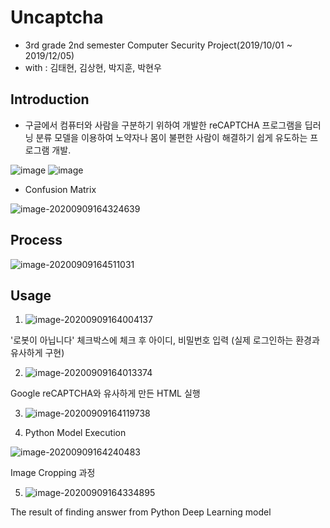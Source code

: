 # Uncaptcha



+ 3rd grade 2nd semester Computer Security Project(2019/10/01 ~ 2019/12/05)
+ with : 김태현, 김상현, 박지훈, 박현우



## Introduction

+ 구글에서 컴퓨터와 사람을 구분하기 위하여 개발한 reCAPTCHA 프로그램을 딥러닝 분류 모델을 이용하여 노약자나 몸이 불편한 사람이 해결하기 쉽게 유도하는 프로그램 개발.

![image](https://user-images.githubusercontent.com/62137510/92397263-809b3b00-f161-11ea-87d4-d6671050c294.png)
![image](https://user-images.githubusercontent.com/62137510/92397280-8729b280-f161-11ea-9364-cf4cbb81b828.png)

* Confusion Matrix

![image-20200909164324639](C:\Users\user33\AppData\Roaming\Typora\typora-user-images\image-20200909164324639.png)





## Process

![image-20200909164511031](C:\Users\user33\AppData\Roaming\Typora\typora-user-images\image-20200909164511031.png)





## Usage

1. ![image-20200909164004137](C:\Users\user33\AppData\Roaming\Typora\typora-user-images\image-20200909164004137.png)

'로봇이 아닙니다' 체크박스에 체크 후 아이디, 비밀번호 입력 (실제 로그인하는 환경과 유사하게 구현)





2. ![image-20200909164013374](C:\Users\user33\AppData\Roaming\Typora\typora-user-images\image-20200909164013374.png)

Google reCAPTCHA와 유사하게 만든 HTML 실행





3. ![image-20200909164119738](C:\Users\user33\AppData\Roaming\Typora\typora-user-images\image-20200909164119738.png)





4. Python Model Execution

![image-20200909164240483](C:\Users\user33\AppData\Roaming\Typora\typora-user-images\image-20200909164240483.png)

Image Cropping 과정





5. ![image-20200909164334895](C:\Users\user33\AppData\Roaming\Typora\typora-user-images\image-20200909164334895.png)

The result of finding answer from Python Deep Learning model